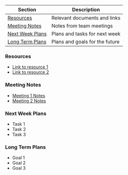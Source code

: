 | Section | Description |
| --- | --- |
| [Resources](#resources) | Relevant documents and links |
| [Meeting Notes](#meeting-notes) | Notes from team meetings |
| [Next Week Plans](#next-week-plans) | Plans and tasks for next week |
| [Long Term Plans](#long-term-plans) | Plans and goals for the future |

### Resources
* [Link to resource 1](link1)
* [Link to resource 2](link2)

### Meeting Notes
* [Meeting 1 Notes](meeting1.md)
* [Meeting 2 Notes](meeting2.md)

### Next Week Plans
* Task 1
* Task 2
* Task 3

### Long Term Plans
* Goal 1
* Goal 2
* Goal 3
